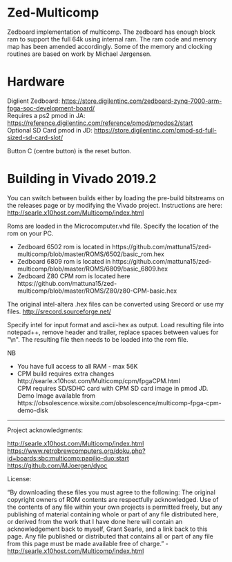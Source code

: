 # Zed-Multicomp
Zedboard implementation of multicomp. The zedboard has enough block ram to support the full 64k using internal ram. The ram code and memory map has been amended accordingly. Some of the memory and clocking routines are based on work by Michael Jørgensen.

# Hardware
Diglient Zedboard: https://store.digilentinc.com/zedboard-zynq-7000-arm-fpga-soc-development-board/ <br>
Requires a ps2 pmod in JA: https://reference.digilentinc.com/reference/pmod/pmodps2/start<br>
Optional SD Card pmod in JD: https://store.digilentinc.com/pmod-sd-full-sized-sd-card-slot/<br>

Button C (centre button) is the reset button.

# Building in Vivado 2019.2
You can switch between builds either by loading the pre-build bitstreams on the releases page or by modifying the Vivado project. Instructions are here: http://searle.x10host.com/Multicomp/index.html

Roms are loaded in the Microcomputer.vhd file. Specify the location of the rom on your PC.
<ul>
<li>Zedboard 6502 rom is located in https://github.com/mattuna15/zed-multicomp/blob/master/ROMS/6502/basic_rom.hex
<li>Zedboard 6809 rom is located in https://github.com/mattuna15/zed-multicomp/blob/master/ROMS/6809/basic_6809.hex
<li>Zedboard Z80 CPM rom is located here https://github.com/mattuna15/zed-multicomp/blob/master/ROMS/Z80/z80-CPM-basic.hex
</ul>

The original intel-altera .hex files can be converted using Srecord or use my files. http://srecord.sourceforge.net/

Specify intel for input format and ascii-hex as output. Load resulting file into notepad++, remove header and trailer, replace spaces between values for "\n". The resulting file then needs to be loaded into the rom file.

NB 
<ul>
<li>You have full access to all RAM - max 56K
<li>CPM build requires extra changes http://searle.x10host.com/Multicomp/cpm/fpgaCPM.html<br>
  CPM requires SD/SDHC card with CPM SD card image in pmod JD.<br>
Demo Image available from https://obsolescence.wixsite.com/obsolescence/multicomp-fpga-cpm-demo-disk
</ul>

<hr>
Project acknowledgments: <br>

http://searle.x10host.com/Multicomp/index.html<br>
https://www.retrobrewcomputers.org/doku.php?id=boards:sbc:multicomp:papilio-duo:start<br>
https://github.com/MJoergen/dyoc <br>

License:

“By downloading these files you must agree to the following: The original copyright owners of ROM contents are respectfully acknowledged. Use of the contents of any file within your own projects is permitted freely, but any publishing of material containing whole or part of any file distributed here, or derived from the work that I have done here will contain an acknowledgement back to myself, Grant Searle, and a link back to this page. Any file published or distributed that contains all or part of any file from this page must be made available free of charge.” - http://searle.x10host.com/Multicomp/index.html


